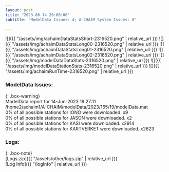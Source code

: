 ```yaml
---
layout: post
title: "2023-06-14 20:00:00"
subtitle: "ModelData Issues: 4; A-CHAIM System Issues: 0"

---
```


![]({{ "/assets/img/achaimDataStatsShort-2316520.png" | relative_url }})
![]({{ "/assets/img/achaimDataStatsLong00-2316520.png" | relative_url }})
![]({{ "/assets/img/achaimDataStatsLong01-2316520.png" | relative_url }})
![]({{ "/assets/img/achaimDataStatsLong02-2316520.png" | relative_url }})
![]({{ "/assets/img/modelDataDataStats-2316520.png" | relative_url }})
![]({{ "/assets/img/modelDataStationStats-2316520.png" | relative_url }})
![]({{ "/assets/img/achaimRunTime-2316520.png" | relative_url }})


### ModelData Issues:  
  
{: .box-warning}  
 ModelData report for 14-Jun-2023 19:27:11   
 /home2/achaim1/A-CHAIM/modelData/2023/165/19/modelData.mat   
 0% of all possible stations for IONO were downloaded. x9   
 0% of all possible stations for JASON were downloaded. x2   
 0% of all possible stations for KASI were downloaded. x2914   
 0% of all possible stations for KARTVERKET were downloaded. x2623   
  


### Logs:  
  
{: .box-note}  
[Logs.zip]({{ "/assets/other/logs.zip" | relative_url }})  
[Log Info]({{ "/logInfo" | relative_url }})  

